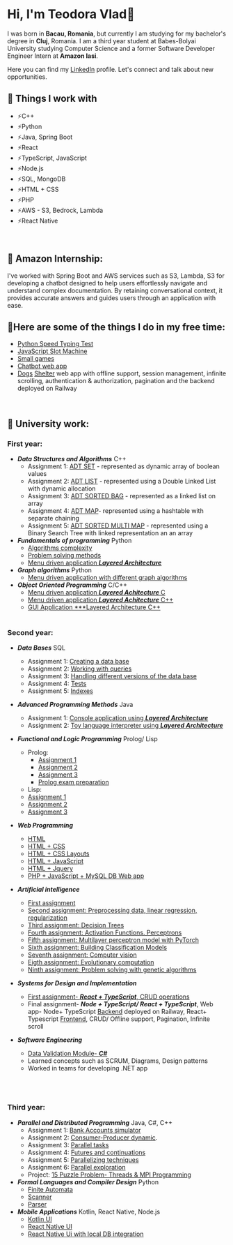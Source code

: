 # Hi, I'm Teodora Vlad👋
I was born in **Bacau, Romania**, but currently I am studying for my bachelor's degree in **Cluj**, Romania. I am a third year student at Babes-Bolyai University studying Computer Science and a former Software Developer Engineer Intern at **Amazon Iasi**.
<br>

Here you can find my [LinkedIn](https://www.linkedin.com/in/teodora-vlad-57687629a/) profile. Let's connect and talk about new opportunities.

## 🔭 Things I work with
- ⚡C++
- ⚡Python
- ⚡Java, Spring Boot
- ⚡React
- ⚡TypeScript, JavaScript
- ⚡Node.js
- ⚡SQL, MongoDB
- ⚡HTML + CSS
- ⚡PHP
- ⚡AWS - S3, Bedrock, Lambda
- ⚡React Native
<br>

## 🧠 Amazon Internship:
  I've worked with Spring Boot and AWS services such as S3, Lambda, S3 for developing a chatbot designed to help users effortlessly navigate and understand complex documentation. By retaining conversational context, it provides accurate answers and guides users through an application with ease.

## 👯Here are some of the things I do in my free time:
- [Python Speed Typing Test](https://github.com/TeodoraVlad12/My-Learning-Projects/tree/main/Python%20Projects/Speed%20Typing%20Test)
- [JavaScript Slot Machine](https://github.com/TeodoraVlad12/My-Learning-Projects/tree/main/JavaScript%20Projects/Slot%20Machine)
- [Small games](https://github.com/TeodoraVlad12/Games/tree/main/Python%20Games/Console%20games)
- [Chatbot web app](https://github.com/TeodoraVlad12/Chatbot)
- [Dogs](https://github.com/TeodoraVlad12/dogs-lovers-be) [Shelter](https://github.com/TeodoraVlad12/dogs-lovers-fe) web app with offline support, session management, infinite scrolling, authentication & authorization, pagination and the backend deployed on Railway

<br>

## 🌱 University work:
  ### First year:
  -  ***Data Structures and Algorithms*** C++
      - Assignment 1: [ADT SET](https://github.com/TeodoraVlad12/University-Work/tree/main/First%20Year/Data%20Structures%20and%20Algorithms%20C%2B%2B/Assignment%201) - represented as dynamic array of boolean values
      - Assignment 2: [ADT LIST](https://github.com/TeodoraVlad12/University-Work/tree/main/First%20Year/Data%20Structures%20and%20Algorithms%20C%2B%2B/Assignment%202) - represented using a Double Linked List with dynamic allocation
      - Assignment 3: [ADT SORTED BAG](https://github.com/TeodoraVlad12/University-Work/tree/main/First%20Year/Data%20Structures%20and%20Algorithms%20C%2B%2B/Assignment%203) - represented as a linked list on array
      - Assignment 4: [ADT MAP](https://github.com/TeodoraVlad12/University-Work/tree/main/First%20Year/Data%20Structures%20and%20Algorithms%20C%2B%2B/Assignment%204)- represented using a hashtable with separate chaining
      - Assignment 5: [ADT SORTED MULTI MAP](https://github.com/TeodoraVlad12/University-Work/tree/main/First%20Year/Data%20Structures%20and%20Algorithms%20C%2B%2B/Assignment%205) - represented using a Binary Search Tree with linked representation an an array
-  ***Fundamentals of programming*** Python
      - [Algorithms complexity](https://github.com/TeodoraVlad12/University-Work/tree/main/First%20Year/Fundamentals%20of%20Programming/Algorithms%20complexities%20assignment)
      - [Problem solving methods](https://github.com/TeodoraVlad12/University-Work/tree/main/First%20Year/Fundamentals%20of%20Programming/Problem%20solving%20methods%20assignment)
      - [Menu driven application ***Layered Architecture***](https://github.com/TeodoraVlad12/University-Work/tree/main/First%20Year/Fundamentals%20of%20Programming/Menu-driven%20console-based%20user%20interface%20application)
-  ***Graph algorithms*** Python
      - [Menu driven application with different graph algorithms](https://github.com/TeodoraVlad12/University-Work/tree/main/First%20Year/Graph%20algorithms/Menu%20driven%20console-based%20user%20interface%20application)
-  ***Object Oriented Programming*** C/C++
      - [Menu driven application ***Layered Achitecture*** C](https://github.com/TeodoraVlad12/University-Work/tree/main/First%20Year/Object%20Oriented%20Programming/Menu%20driven%20console-based%20user%20interface%20application%20C)
      - [Menu driven application ***Layered Achitecture*** C++](https://github.com/TeodoraVlad12/University-Work/tree/main/First%20Year/Object%20Oriented%20Programming/Menu%20driven%20console%20based%20user%20interface%20application)
      - [GUI Application ***Layered Architecture C++](https://github.com/TeodoraVlad12/University-Work/tree/main/First%20Year/Object%20Oriented%20Programming/Menu%20driven%20console%20based%20user%20interface%20application)
<br><br>
### Second year:
-  ***Data Bases*** SQL
    - Assignment 1: [Creating a data base](https://github.com/TeodoraVlad12/University-Work/tree/main/Second%20year/Data%20Bases/Assignemt1%20-%20creating%20a%20data%20base)
    - Assignment 2: [Working with queries](https://github.com/TeodoraVlad12/University-Work/blob/main/Second%20year/Data%20Bases/Assignment%202-%20SQL%20Queries/A2.sql)
    - Assignment 3: [Handling different versions of the data base](https://github.com/TeodoraVlad12/University-Work/blob/main/Second%20year/Data%20Bases/Assignment%203%20-%20Porcedures/A3)
    - Assignment 4: [Tests](https://github.com/TeodoraVlad12/University-Work/tree/main/Second%20year/Data%20Bases/Assignment%204%20-%20Tests)
    - Assignment 5: [Indexes](https://github.com/TeodoraVlad12/University-Work/tree/main/Second%20year/Data%20Bases/Assignment%205%20-%20Indexes)
- ***Advanced Programming Methods*** Java
    - Assignment 1: [Console application using ***Layered Architecture***](https://github.com/TeodoraVlad12/University-Work/tree/main/Second%20year/Advanced%20Programming%20Methods/Console%20based%20user%20interface%20application)
    - Assignment 2: [Toy language interpreter using ***Layered Architecture***](https://github.com/TeodoraVlad12/University-Work/tree/main/Second%20year/Advanced%20Programming%20Methods/Toy%20language%20interpreter)
- ***Functional and Logic Programming*** Prolog/ Lisp
  - Prolog:
    - [Assignment 1](https://github.com/TeodoraVlad12/University-Work/blob/main/Second%20year/Functional%20and%20Logic%20Programming%20/Prolog/Assignment%201)
    - [Assignment 2](https://github.com/TeodoraVlad12/University-Work/tree/main/Second%20year/Functional%20and%20Logic%20Programming%20/Prolog)
    - [Assignment 3](https://github.com/TeodoraVlad12/University-Work/blob/main/Second%20year/Functional%20and%20Logic%20Programming%20/Prolog/Assignment%203)
    - [Prolog exam preparation](https://github.com/TeodoraVlad12/University-Work/blob/main/Second%20year/Functional%20and%20Logic%20Programming%20/Prolog/Prolog%20recap)
   - Lisp:
    - [Assignment 1](https://github.com/TeodoraVlad12/University-Work/blob/main/Second%20year/Functional%20and%20Logic%20Programming%20/Lisp/Assignment%201)
    - [Assignment 2](https://github.com/TeodoraVlad12/University-Work/blob/main/Second%20year/Functional%20and%20Logic%20Programming%20/Lisp/Assignment%202)
    - [Assignment 3](https://github.com/TeodoraVlad12/University-Work/blob/main/Second%20year/Functional%20and%20Logic%20Programming%20/Lisp/Assignment%203)
- ***Web Programming*** 
    - [HTML](https://github.com/TeodoraVlad12/University-Work/tree/main/Second%20year/Web%20programming)
    - [HTML + CSS](https://github.com/TeodoraVlad12/University-Work/tree/main/Second%20year/Web%20programming)
    - [HTML + CSS Layouts](https://github.com/TeodoraVlad12/University-Work/blob/main/Second%20year/Web%20programming/Lab3.html)
    - [HTML + JavaScript](https://github.com/TeodoraVlad12/University-Work/blob/main/Second%20year/Web%20programming/Lab4.html)
    - [HTML + Jquery](https://github.com/TeodoraVlad12/University-Work/blob/main/Second%20year/Web%20programming/Lab5.html)
    - [PHP + JavaScript + MySQL DB Web app](https://github.com/TeodoraVlad12/University-Work/tree/main/Second%20year/Web%20programming/Lab6)
- ***Artificial intelligence*** 
    - [First assignment](https://github.com/TeodoraVlad12/University-Work/blob/main/Second%20year/Artificial%20Intelligence/AI_2024_lab_01.ipynb)
    - [Second assignment: Preprocessing data, linear regression, regularization](https://github.com/TeodoraVlad12/University-Work/blob/main/Second%20year/Artificial%20Intelligence/AI_lab2_2024%20(1).ipynb)
    - [Third assignment: Decision Trees](https://github.com/TeodoraVlad12/University-Work/blob/main/Second%20year/Artificial%20Intelligence/Lab3_AI_2023_unsolved.ipynb)
    - [Fourth assignment: Activation Functions. Perceptrons](https://github.com/TeodoraVlad12/University-Work/blob/main/Second%20year/Artificial%20Intelligence/LabAI-4-Solved.ipynb)
    - [Fifth assignment: Multilayer perceptron model with PyTorch](https://github.com/TeodoraVlad12/University-Work/blob/main/Second%20year/Artificial%20Intelligence/AI_lab_5_solved.ipynb)
    - [Sixth assignment: Building Classification Models](https://github.com/TeodoraVlad12/University-Work/blob/main/Second%20year/Artificial%20Intelligence/AI_lab_6_solved.ipynb)
    - [Seventh assignment: Computer vision](https://github.com/TeodoraVlad12/University-Work/blob/main/Second%20year/Artificial%20Intelligence/AI_lab_7_2023.ipynb)
    - [Eigth assignment: Evolutionary computation](https://github.com/TeodoraVlad12/University-Work/blob/main/Second%20year/Artificial%20Intelligence/Lab8_solved.ipynb)
    - [Ninth assignment: Problem solving with genetic algorithms](https://github.com/TeodoraVlad12/University-Work/blob/main/Second%20year/Artificial%20Intelligence/Lab9.ipynb)


- ***Systems for Design and Implementation*** 
  - [First assignment- ***React + TypeScript***, CRUD operations](https://github.com/TeodoraVlad12/University-Work/tree/main/Second%20year/Systems%20for%20Design%20and%20Implementation/FirstAssignment-%20CRUD)
  - Final assignment- ***Node + TypeScript/ React + TypeScript***, Web app- Node+ TypeScript [Backend](https://github.com/TeodoraVlad12/dogs-lovers-be) deployed on Railway, React+ Typescript [Frontend](https://github.com/TeodoraVlad12/dogs-lovers-fe), CRUD/ Offline support, Pagination, Infinite scroll
- ***Software Engineering*** 
  - [Data Validation Module- ***C#***](https://github.com/TeodoraVlad12/University-Work/tree/main/Second%20year/Software%20Engineering/Data%20Validation%20Module)
  - Learned concepts such as SCRUM, Diagrams, Design patterns
  - Worked in teams for developing .NET app
   
  <br><br>
 ### Third year:
  -  ***Parallel and Distributed Programming*** Java, C#, C++
      - Assignment 1: [Bank Accounts simulator](https://github.com/TeodoraVlad12/University-Work/tree/main/Third%20Year/Prallel%20and%20Distributed%20Programing/Lab%201/src)
      - Assignment 2: [Consumer-Producer dynamic](https://github.com/TeodoraVlad12/University-Work/tree/main/Third%20Year/Prallel%20and%20Distributed%20Programing/Lab%202).
      - Assignment 3: [Parallel tasks](https://github.com/TeodoraVlad12/University-Work/tree/main/Third%20Year/Prallel%20and%20Distributed%20Programing/Lab%203)
      - Assignment 4: [Futures and continuations](https://github.com/TeodoraVlad12/University-Work/tree/main/Third%20Year/Prallel%20and%20Distributed%20Programing/Lab%204)
      - Assignment 5: [Parallelizing techniques](https://github.com/TeodoraVlad12/University-Work/tree/main/Third%20Year/Prallel%20and%20Distributed%20Programing/Lab5)
      - Assignment 6: [Parallel exploration](https://github.com/TeodoraVlad12/University-Work/tree/main/Third%20Year/Prallel%20and%20Distributed%20Programing/Lab6)
      - Project: [15 Puzzle Problem- Threads & MPI Programming](https://github.com/TeodoraVlad12/University-Work/tree/main/Third%20Year/Prallel%20and%20Distributed%20Programing/Project)
-  ***Formal Languages and Compiler Design*** Python
      - [Finite Automata](https://github.com/TeodoraVlad12/University-Work/tree/main/Third%20Year/Formal%20Languages%20and%20Compiler%20Design/Lab4-FA)
      - [Scanner](https://github.com/TeodoraVlad12/University-Work/tree/main/Third%20Year/Formal%20Languages%20and%20Compiler%20Design/Lab3-Scanner)
      - [Parser](https://github.com/TeodoraVlad12/University-Work/tree/main/Third%20Year/Formal%20Languages%20and%20Compiler%20Design/FinalLabParser)
-  ***Mobile Applications*** Kotlin, React Native, Node.js
      - [Kotlin UI](https://github.com/TeodoraVlad12/University-Work/tree/main/Third%20Year/Mobile%20Applications/UI-Native)
      - [React Native UI](https://github.com/TeodoraVlad12/University-Work/tree/main/Third%20Year/Mobile%20Applications/UI-NonNative)
      - [React Native Ui with local DB integration](https://github.com/TeodoraVlad12/University-Work/tree/main/Third%20Year/Mobile%20Applications/ReactNative-LocalDB)
<br><br>
  
 
 
    
        
      
      
  

<!---
🌱 👯 🤔 💬📫 😄 ⚡ 
--->


